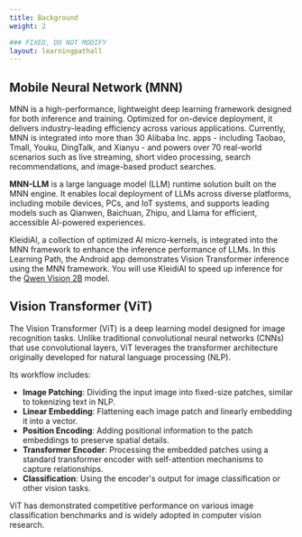 ```yaml
---
title: Background
weight: 2

### FIXED, DO NOT MODIFY
layout: learningpathall
---
```


## Mobile Neural Network (MNN)

MNN is a high-performance, lightweight deep learning framework designed for both inference and training. Optimized for on-device deployment, it delivers industry-leading efficiency across various applications. Currently, MNN is integrated into more than 30 Alibaba Inc. apps - including Taobao, Tmall, Youku, DingTalk, and Xianyu - and powers over 70 real-world scenarios such as live streaming, short video processing, search recommendations, and image-based product searches.

**MNN-LLM** is a large language model (LLM) runtime solution built on the MNN engine. It enables local deployment of LLMs across diverse platforms, including mobile devices, PCs, and IoT systems, and supports leading models such as Qianwen, Baichuan, Zhipu, and Llama for efficient, accessible AI-powered experiences.

KleidiAI, a collection of optimized AI micro-kernels, is integrated into the MNN framework to enhance the inference performance of LLMs. In this Learning Path, the Android app demonstrates Vision Transformer inference using the MNN framework. You will use KleidiAI to speed up inference for the [Qwen Vision 2B](https://huggingface.co/Qwen/Qwen2-VL-2B-Instruct) model.

## Vision Transformer (ViT)
The Vision Transformer (ViT) is a deep learning model designed for image recognition tasks. Unlike traditional convolutional neural networks (CNNs) that use convolutional layers, ViT leverages the transformer architecture originally developed for natural language processing (NLP).

Its workflow includes:

- **Image Patching**: Dividing the input image into fixed-size patches, similar to tokenizing text in NLP.
- **Linear Embedding**: Flattening each image patch and linearly embedding it into a vector.
- **Position Encoding**: Adding positional information to the patch embeddings to preserve spatial details.
- **Transformer Encoder**: Processing the embedded patches using a standard transformer encoder with self-attention mechanisms to capture relationships.
- **Classification**: Using the encoder's output for image classification or other vision tasks. 

ViT has demonstrated competitive performance on various image classification benchmarks and is widely adopted in computer vision research.
